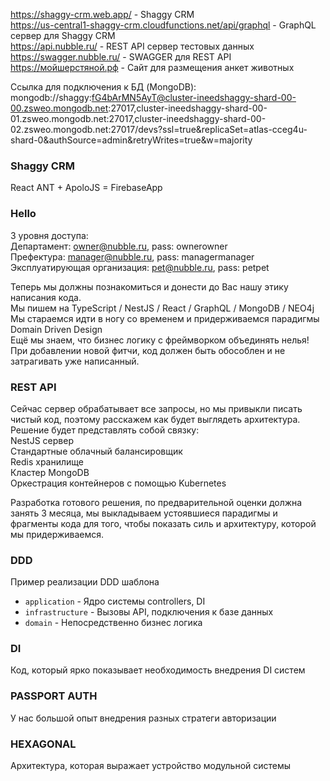 https://shaggy-crm.web.app/ - Shaggy CRM  
https://us-central1-shaggy-crm.cloudfunctions.net/api/graphql - GraphQL сервер для Shaggy CRM  
https://api.nubble.ru/ - REST API сервер тестовых данных  
https://swagger.nubble.ru/ - SWAGGER для REST API  
https://мойшерстяной.рф  - Сайт для размещения анкет животных

Ссылка для подключения к БД (MongoDB):  
mongodb://shaggy:fG4bArMN5AyT@cluster-ineedshaggy-shard-00-00.zsweo.mongodb.net:27017,cluster-ineedshaggy-shard-00-01.zsweo.mongodb.net:27017,cluster-ineedshaggy-shard-00-02.zsweo.mongodb.net:27017/devs?ssl=true&replicaSet=atlas-cceg4u-shard-0&authSource=admin&retryWrites=true&w=majority

### Shaggy CRM
React ANT + ApoloJS = FirebaseApp  
  
### Hello
3 уровня доступа:  
Департамент: owner@nubble.ru, pass: ownerowner  
Префектура: manager@nubble.ru, pass: managermanager  
Эксплуатирующая организация: pet@nubble.ru, pass: petpet  

Теперь мы должны познакомиться и донести до Вас нашу этику написания кода.  
Мы пишем на TypeScript / NestJS / React / GraphQL / MongoDB / NEO4j  
Мы стараемся идти в ногу со временем и придерживаемся парадигмы  
Domain Driven Design  
Ещё мы знаем, что бизнес логику с фреймворком объединять нелья!  
При добавлении новой фитчи, код должен быть обособлен и не затрагивать уже написанный.  
  
### REST API
Сейчас сервер обрабатывает все запросы, но мы привыкли писать чистый код, поэтому расскажем как будет выглядеть архитектура.  
Решение будет представлять собой связку:  
NestJS сервер  
Стандартные облачный балансировщик  
Redis хранилище  
Кластер MongoDB  
Оркестрация контейнеров с помощью Kubernetes  

Разработка готового решения, по предварительной оценки должна занять 3 месяца, мы выкладываем устоявшиеся парадигмы и
фрагменты кода для того, чтобы показать силь и архитектуру, которой мы придерживаемся.  

### DDD
Пример реализации DDD шаблона  
- `application` - Ядро системы controllers, DI  
- `infrastructure` - Вызовы API, подключения к базе данных   
- `domain` - Непосредственно бизнес логика  

### DI
Код, который ярко показывает необходимость внедрения DI систем  

### PASSPORT AUTH
У нас большой опыт внедрения разных стратеги авторизации  

### HEXAGONAL
Архитектура, которая выражает устройство модульной системы  
